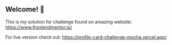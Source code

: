 ## Welcome! 👋

This is my solution for challenge found on amazing website: https://www.frontendmentor.io/

For live version check out: https://profile-card-challenge-mocha.vercel.app/
